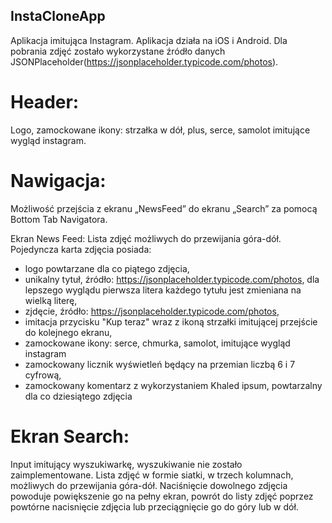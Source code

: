 ## InstaCloneApp

Aplikacja imitująca Instagram.
Aplikacja działa na iOS i Android.
Dla pobrania zdjęć zostało wykorzystane źródło danych JSONPlaceholder(https://jsonplaceholder.typicode.com/photos).

# Header:

Logo, zamockowane ikony: strzałka w dół, plus, serce, samolot imitujące wygląd instagram.

# Nawigacja:

Możliwość przejścia z ekranu „NewsFeed” do ekranu „Search” za pomocą Bottom Tab Navigatora.

Ekran News Feed:
Lista zdjęć możliwych do przewijania góra-dół.
Pojedyncza karta zdjęcia posiada:

-   logo powtarzane dla co piątego zdjęcia,
-   unikalny tytuł, źródło: https://jsonplaceholder.typicode.com/photos, dla lepszego wyglądu pierwsza litera każdego tytułu jest zmieniana na wielką literę,
-   zjdęcie, źródło: https://jsonplaceholder.typicode.com/photos,
-   imitacja przycisku "Kup teraz" wraz z ikoną strzałki imitującej przejście do kolejnego ekranu,
-   zamockowane ikony: serce, chmurka, samolot, imitujące wygląd instagram
-   zamockowany licznik wyświetleń będący na przemian liczbą 6 i 7 cyfrową,
-   zamockowany komentarz z wykorzystaniem Khaled ipsum, powtarzalny dla co dziesiątego zdjęcia

# Ekran Search:

Input imitujący wyszukiwarkę, wyszukiwanie nie zostało zaimplementowane.
Lista zdjęć w formie siatki, w trzech kolumnach, możliwych do przewijania góra-dół.
Naciśnięcie dowolnego zdjęcia powoduje powiększenie go na pełny ekran, powrót do listy zdjęć poprzez powtórne nacisnięcie zdjęcia lub przeciągnięcie go do góry lub w dół.
